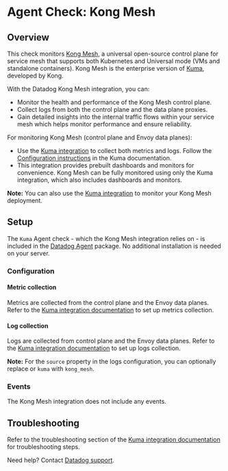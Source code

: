 
# Agent Check: Kong Mesh

## Overview

This check monitors [Kong Mesh][1], a universal open-source control plane for service mesh that supports both Kubernetes and Universal mode (VMs and standalone containers). Kong Mesh is the enterprise version of [Kuma][2], developed by Kong.

With the Datadog Kong Mesh integration, you can:
- Monitor the health and performance of the Kong Mesh control plane.
- Collect logs from both the control plane and the data plane proxies.
- Gain detailed insights into the internal traffic flows within your service mesh which helps monitor performance and ensure reliability.

For monitoring Kong Mesh (control plane and Envoy data planes):
- Use the [Kuma integration][3] to collect both metrics and logs. Follow the [Configuration instructions][5] in the Kuma documentation.
- This integration provides prebuilt dashboards and monitors for convenience. Kong Mesh can be fully monitored using only the Kuma integration, which also includes dashboards and monitors.

**Note:** You can also use the [Kuma integration][3] to monitor your Kong Mesh deployment.

## Setup

The `Kuma` Agent check - which the Kong Mesh integration relies on - is included in the [Datadog Agent][4] package. No additional installation is needed on your server.

### Configuration

#### Metric collection

Metrics are collected from the control plane and the Envoy data planes. Refer to the [Kuma integration documentation][5] to set up metrics collection.

#### Log collection

Logs are collected from control plane and the Envoy data planes. Refer to the [Kuma integration documentation][5] to set up logs collection.

**Note:** For the `source` property in the logs configuration, you can optionally replace or `kuma` with `kong_mesh`. 


### Events

The Kong Mesh integration does not include any events.

## Troubleshooting

Refer to the troubleshooting section of the [Kuma integration documentation][6] for troubleshooting steps.

Need help? Contact [Datadog support][7].

[1]: https://konghq.com/products/kong-mesh
[2]: https://kuma.io/
[3]: https://docs.datadoghq.com/integrations/kuma/#overview
[4]: /account/settings/agent/latest
[5]: https://docs.datadoghq.com/integrations/kuma/#configuration
[6]: https://docs.datadoghq.com/integrations/kuma/#troubleshooting
[7]: https://docs.datadoghq.com/help/